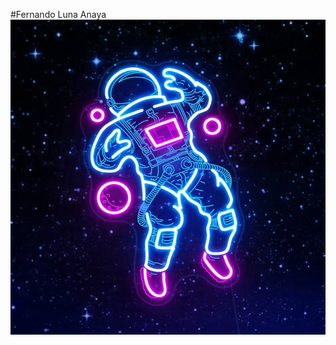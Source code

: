 #Fernando Luna Anaya
![Profile picture of a neon astronaut floating.](https://github.com/fernandolunaanaya/fernandolunaanaya.github.io/blob/main/Profile.jpg?raw=true)
